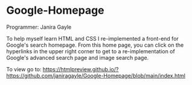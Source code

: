 # Google-Homepage
Programmer: Janira Gayle

To help myself learn HTML and CSS I re-implemented a front-end for Google's search homepage. From this home page, you can click on the hyperlinks in the upper right corner to get 
to a re-implementation of Google's advanced search page and image search page. 

To view go to:
https://htmlpreview.github.io/?https://github.com/janiragayle/Google-Homepage/blob/main/index.html 
